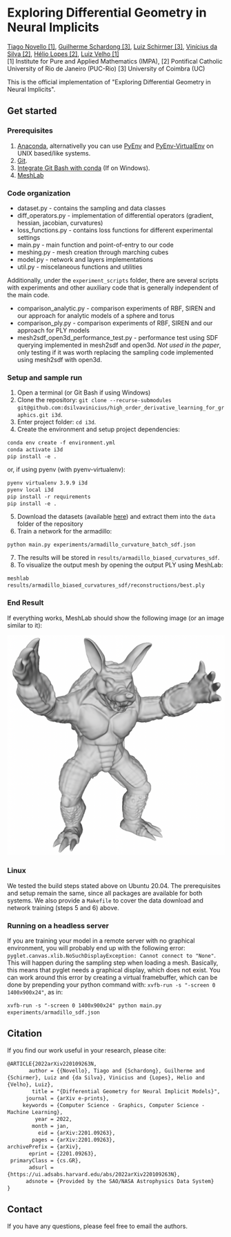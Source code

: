 # Exploring Differential Geometry in Neural Implicits
[Tiago Novello [1]](https://sites.google.com/site/tiagonovellodebrito),
[Guilherme Schardong [3]](https://schardong.github.io/),
[Luiz Schirmer [3]](https://www.lschirmer.com),
[Vinícius da Silva [2]](https://dsilvavinicius.github.io/),
[Hélio Lopes [2]](http://www-di.inf.puc-rio.br/~lopes/),
[Luiz Velho [1]](https://lvelho.impa.br/)
<br>
[1] Institute for Pure and Applied Mathematics (IMPA),
[2] Pontifical Catholic University of Rio de Janeiro (PUC-Rio)
[3] University of Coimbra (UC)

This is the official implementation of "Exploring Differential Geometry in Neural Implicits".

## Get started

### Prerequisites
1. [Anaconda](https://www.anaconda.com/products/individual#Downloads), alternativelly you can use [PyEnv](https://github.com/pyenv/pyenv) and [PyEnv-VirtualEnv](https://github.com/pyenv/pyenv-virtualenv) on UNIX based/like systems.
2. [Git](https://git-scm.com/download).
3. [Integrate Git Bash with conda](https://discuss.codecademy.com/t/setting-up-conda-in-git-bash/534473) (If on Windows).
4. [MeshLab](https://www.meshlab.net/)

### Code organization
* dataset.py - contains the sampling and data classes
* diff_operators.py - implementation of differential operators (gradient, hessian, jacobian, curvatures)
* loss_functions.py - contains loss functions for different experimental settings
* main.py - main function and point-of-entry to our code
* meshing.py - mesh creation through marching cubes
* model.py - network and layers implementations
* util.py - miscelaneous functions and utilities

Additionally, under the `experiment_scripts` folder, there are several scripts with experiments and other auxiliary code that is generally independent of the main code.

* comparison\_analytic.py - comparison experiments of RBF, SIREN and our approach for analytic models of a sphere and torus
* comparison\_ply.py - comparison experiments of RBF, SIREN and our approach for PLY models
* mesh2sdf\_open3d\_performance_test.py - performance test using SDF querying implemented in mesh2sdf and open3d. _Not used in the paper_, only testing if it was worth replacing the sampling code implemented using mesh2sdf with open3d.

### Setup and sample run

1. Open a terminal (or Git Bash if using Windows)
2. Clone the repository: `git clone --recurse-submodules git@github.com:dsilvavinicius/high_order_derivative_learning_for_graphics.git i3d`.
3. Enter project folder: `cd i3d`.
4. Create the environment and setup project dependencies:
```
conda env create -f environment.yml
conda activate i3d
pip install -e .
```
or, if using pyenv (with pyenv-virtualenv):
```
pyenv virtualenv 3.9.9 i3d
pyenv local i3d
pip install -r requirements
pip install -e .
```
5. Download the datasets (available [here](https://drive.google.com/file/d/1MxG9nwiuCS6z9vo59NF93brw5DFYflMl/view?usp=sharing)) and extract them into the `data` folder of the repository
6. Train a network for the armadillo:
```
python main.py experiments/armadillo_curvature_batch_sdf.json
```
7. The results will be stored in `results/armadillo_biased_curvatures_sdf`.
8. To visualize the output mesh by opening the output PLY using MeshLab:
```
meshlab results/armadillo_biased_curvatures_sdf/reconstructions/best.ply
```

### End Result

If everything works, MeshLab should show the following image (or an image similar to it):

![Armadillo](figs/armadillo.png "Armadillo")

### Linux

We tested the build steps stated above on Ubuntu 20.04. The prerequisites and setup remain the same, since all packages are available for both systems. We also provide a ```Makefile``` to cover the data download and network training (steps 5 and 6) above.

### Running on a headless server

If you are training your model in a remote server with no graphical environment, you will probably end up with the following error: `pyglet.canvas.xlib.NoSuchDisplayException: Cannot connect to "None"`. This will happen during the sampling step when loading a mesh. Basically, this means that pyglet needs a graphical display, which does not exist. You can work around this error by creating a virtual framebuffer, which can be done by prepending your python command with: `xvfb-run -s "-screen 0 1400x900x24"`, as in:

```{sh}
xvfb-run -s "-screen 0 1400x900x24" python main.py experiments/armadillo_sdf.json
```

## Citation
If you find our work useful in your research, please cite:
```
@ARTICLE{2022arXiv220109263N,
       author = {{Novello}, Tiago and {Schardong}, Guilherme and {Schirmer}, Luiz and {da Silva}, Vinicius and {Lopes}, Helio and {Velho}, Luiz},
        title = "{Differential Geometry for Neural Implicit Models}",
      journal = {arXiv e-prints},
     keywords = {Computer Science - Graphics, Computer Science - Machine Learning},
         year = 2022,
        month = jan,
          eid = {arXiv:2201.09263},
        pages = {arXiv:2201.09263},
archivePrefix = {arXiv},
       eprint = {2201.09263},
 primaryClass = {cs.GR},
       adsurl = {https://ui.adsabs.harvard.edu/abs/2022arXiv220109263N},
      adsnote = {Provided by the SAO/NASA Astrophysics Data System}
}
```

## Contact
If you have any questions, please feel free to email the authors.
